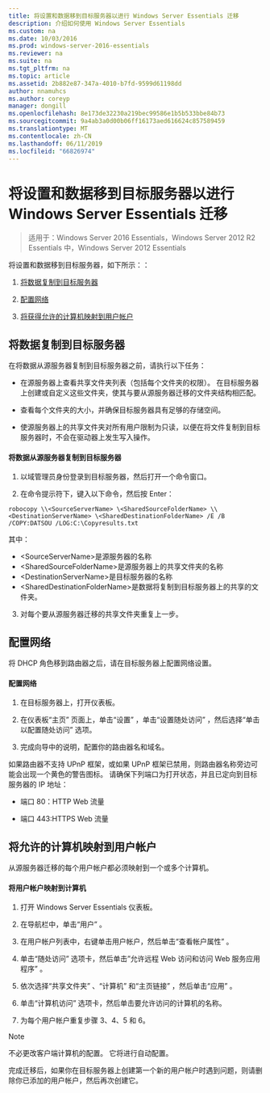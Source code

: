 ```yaml
---
title: 将设置和数据移到目标服务器以进行 Windows Server Essentials 迁移
description: 介绍如何使用 Windows Server Essentials
ms.custom: na
ms.date: 10/03/2016
ms.prod: windows-server-2016-essentials
ms.reviewer: na
ms.suite: na
ms.tgt_pltfrm: na
ms.topic: article
ms.assetid: 2b882e87-347a-4010-b7fd-9599d61198dd
author: nnamuhcs
ms.author: coreyp
manager: dongill
ms.openlocfilehash: 8e173de32230a219bec99586e1b5b533bbe84b73
ms.sourcegitcommit: 9a4ab3a0d00b06ff16173aed616624c857589459
ms.translationtype: MT
ms.contentlocale: zh-CN
ms.lasthandoff: 06/11/2019
ms.locfileid: "66826974"
---
```

# <a name="move-settings-and-data-to-the-destination-server-for-windows-server-essentials-migration"></a>将设置和数据移到目标服务器以进行 Windows Server Essentials 迁移

>适用于：Windows Server 2016 Essentials，Windows Server 2012 R2 Essentials 中，Windows Server 2012 Essentials

将设置和数据移到目标服务器，如下所示：：

1. [将数据复制到目标服务器](#copy-data-to-the-destination-server)

2. [配置网络](#configure-the-network) 

3. [将获得允许的计算机映射到用户帐户](#map-permitted-computers-to-user-accounts)
 
## <a name="copy-data-to-the-destination-server"></a>将数据复制到目标服务器
 在将数据从源服务器复制到目标服务器之前，请执行以下任务： 
 
- 在源服务器上查看共享文件夹列表（包括每个文件夹的权限）。 在目标服务器上创建或自定义这些文件夹，使其与要从源服务器迁移的文件夹结构相匹配。 
 
- 查看每个文件夹的大小，并确保目标服务器具有足够的存储空间。 
 
- 使源服务器上的共享文件夹对所有用户限制为只读，以便在将文件复制到目标服务器时，不会在驱动器上发生写入操作。 
 
#### <a name="to-copy-data-from-the-source-server-to-the-destination-server"></a>将数据从源服务器复制到目标服务器 
 
1. 以域管理员身份登录到目标服务器，然后打开一个命令窗口。 
 
2. 在命令提示符下，键入以下命令，然后按 Enter： 
 
 `robocopy \\<SourceServerName> \<SharedSourceFolderName> \\<DestinationServerName> \<SharedDestinationFolderName> /E /B /COPY:DATSOU /LOG:C:\Copyresults.txt` 
 
 其中：
 - \<SourceServerName\>是源服务器的名称
 - \<SharedSourceFolderName\>是源服务器上的共享文件夹的名称
 - \<DestinationServerName\>是目标服务器的名称
 - \<SharedDestinationFolderName\>是数据将复制到目标服务器上的共享的文件夹。 
 
3. 对每个要从源服务器迁移的共享文件夹重复上一步。 
 
## <a name="configure-the-network"></a>配置网络
 将 DHCP 角色移到路由器之后，请在目标服务器上配置网络设置。 
 
#### <a name="to-configure-the-network"></a>配置网络 
 
1. 在目标服务器上，打开仪表板。 
 
2. 在仪表板“主页”  页面上，单击“设置”  ，单击“设置随处访问”  ，然后选择“单击以配置随处访问”  选项。 
 
3. 完成向导中的说明，配置你的路由器名和域名。 
 
 如果路由器不支持 UPnP 框架，或如果 UPnP 框架已禁用，则路由器名称旁边可能会出现一个黄色的警告图标。 请确保下列端口为打开状态，并且已定向到目标服务器的 IP 地址： 
 
- 端口 80：HTTP Web 流量 
 
- 端口 443:HTTPS Web 流量 
 
## <a name="map-permitted-computers-to-user-accounts"></a>将允许的计算机映射到用户帐户
 从源服务器迁移的每个用户帐户都必须映射到一个或多个计算机。 
 
#### <a name="to-map-user-accounts-to-computers"></a>将用户帐户映射到计算机
 
1. 打开 Windows Server Essentials 仪表板。 
 
2. 在导航栏中，单击“用户”  。 
 
3. 在用户帐户列表中，右键单击用户帐户，然后单击“查看帐户属性”  。 
 
4. 单击“随处访问”  选项卡，然后单击”允许远程 Web 访问和访问 Web 服务应用程序”  。 
 
5. 依次选择“共享文件夹”  、“计算机”  和“主页链接”  ，然后单击“应用”  。 
 
6. 单击“计算机访问”  选项卡，然后单击要允许访问的计算机的名称。 
 
7. 为每个用户帐户重复步骤 3、4、5 和 6。 
 
> [!NOTE]
> 不必更改客户端计算机的配置。 它将进行自动配置。 
>
> 完成迁移后，如果你在目标服务器上创建第一个新的用户帐户时遇到问题，则请删除你已添加的用户帐户，然后再次创建它。
